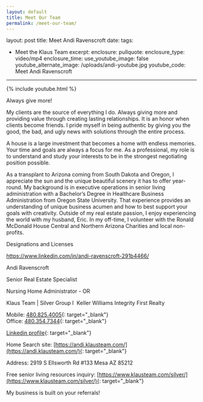 ```yaml
---
layout: default
title: Meet Our Team
permalink: /meet-our-team/
---
```

layout: post
title: Meet Andi Ravenscroft
date:
tags:
  - Meet the Klaus Team
excerpt:
enclosure:
pullquote:
enclosure_type: video/mp4
enclosure_time:
use_youtube_image: false
youtube_alternate_image: /uploads/andi-youtube.jpg
youtube_code: Meet Andi Ravenscroft
---

{% include youtube.html %}

Always give more!

My clients are the source of everything I do. Always giving more and providing value through creating lasting relationships. It is an honor when clients become friends. I pride myself in being authentic by giving you the good, the bad, and ugly news with solutions through the entire process.

A house is a large investment that becomes a home with endless memories. Your time and goals are always a focus for me. As a professional, my role is to understand and study your interests to be in the strongest negotiating position possible. &nbsp;

As a transplant to Arizona coming from South Dakota and Oregon, I appreciate the sun and the unique beautiful scenery it has to offer year-round. My background is in executive operations in senior living administration with a Bachelor’s Degree in Healthcare Business Administration from Oregon State University. That experience provides an understanding of unique business acumen and how to best support your goals with creativity. Outside of my real estate passion, I enjoy experiencing the world with my husband, Eric. In my off-time, I volunteer with the Ronald McDonald House Central and Northern Arizona Charities and local non-profits.

Designations and Licenses

https://www.linkedin.com/in/andi-ravenscroft-291b4466/

Andi Ravenscroft

Senior Real Estate Specialist

Nursing Home Administrator - OR

Klaus Team | Silver Group I&nbsp; Keller Williams Integrity First Realty

Mobile:&nbsp;[480.825.4005](tel:480-825-4005){: target="_blank"}&nbsp;<br>Office:&nbsp;[480.354.7344](tel:480-354-7344){: target="_blank"}

[Linkedin profile](https://www.linkedin.com/in/andi-ravenscroft-291b4466/){: target="_blank"}

Home Search site:&nbsp;[https://andi.klausteam.com/](https://andi.klausteam.com/){: target="_blank"}

Address: 2919 S Ellsworth Rd #133 Mesa AZ 85212

Free senior living resources inquiry:&nbsp;[https://www.klausteam.com/silver/](https://www.klausteam.com/silver/){: target="_blank"}

My business is built on your referrals!